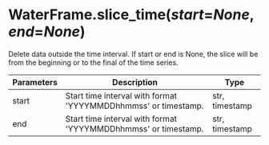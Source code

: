 # WaterFrame.slice_time(*start*=*None*, *end*=*None*)

Delete data outside the time interval. If start or end is None, the slice will be from the beginning or to the final of the time series.

Parameters | Description | Type
--- | --- | ---
start | Start time interval with format 'YYYYMMDDhhmmss' or timestamp. | str, timestamp
end | Start time interval with format 'YYYYMMDDhhmmss' or timestamp. | str, timestamp